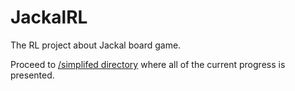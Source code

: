 # JackalRL
The RL project about Jackal board game.

Proceed to [/simplifed directory](simplified/) where all of the current progress is presented.

